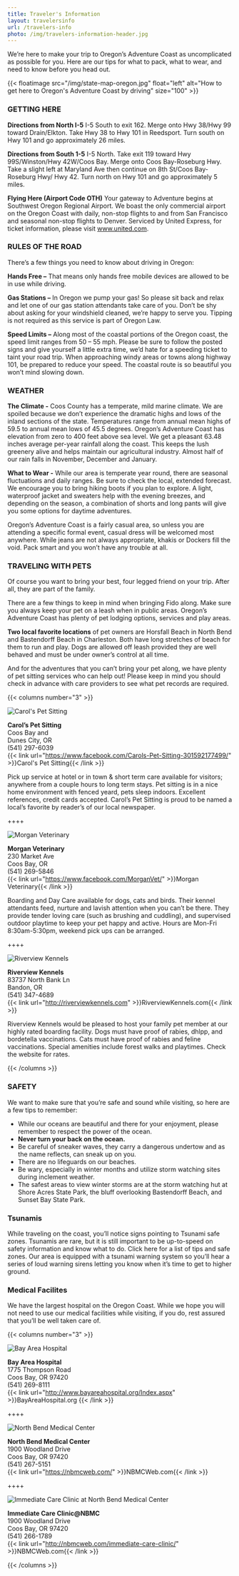 ```yaml
---
title: Traveler's Information
layout: travelersinfo
url: /travelers-info
photo: /img/travelers-information-header.jpg
---
```

We’re here to make your trip to Oregon’s Adventure Coast as uncomplicated as possible for you. Here are our tips for what to pack, what to wear, and need to know before you head out.

{{< floatimage src="/img/state-map-oregon.jpg" float="left" alt="How to get here to Oregon's Adventure Coast by driving" size="100" >}}

### GETTING HERE

**Directions from North I-5**
I-5 South to exit 162. Merge onto Hwy 38/Hwy 99 toward Drain/Elkton. Take Hwy 38 to Hwy 101 in Reedsport. Turn south on Hwy 101 and go approximately 26 miles.

**Directions from South 1-5**
I-5 North. Take exit 119 toward Hwy 99S/Winston/Hwy 42W/Coos Bay. Merge onto Coos Bay-Roseburg Hwy. Take a slight left at Maryland Ave then continue on 8th St/Coos Bay-Roseburg Hwy/ Hwy 42. Turn north on Hwy 101 and go approximately 5 miles.

**Flying Here (Airport Code OTH)**
Your gateway to Adventure begins at Southwest Oregon Regional Airport. We boast the only commercial airport on the Oregon Coast with daily, non-stop flights to and from San Francisco and seasonal non-stop flights to Denver. Serviced by United Express, for ticket information, please visit www.united.com.

### RULES OF THE ROAD

There’s a few things you need to know about driving in Oregon:

**Hands Free –** That means only hands free mobile devices are allowed to be in use while driving.

**Gas Stations –** In Oregon we pump your gas! So please sit back and relax and let one of our gas station attendants take care of you. Don’t be shy about asking for your windshield cleaned, we’re happy to serve you. Tipping is not required as this service is part of Oregon Law.

**Speed Limits –** Along most of the coastal portions of the Oregon coast, the speed limit ranges from 50 – 55 mph. Please be sure to follow the posted signs and give yourself a little extra time, we’d hate for a speeding ticket to taint your road trip. When approaching windy areas or towns along highway 101, be prepared to reduce your speed. The coastal route is so beautiful you won’t mind slowing down.

### WEATHER

**The Climate -** Coos County has a temperate, mild marine climate. We are spoiled because we don’t experience the dramatic highs and lows of the inland sections of the state. Temperatures range from annual mean highs of 59.5 to annual mean lows of 45.5 degrees. Oregon’s Adventure Coast has elevation from zero to 400 feet above sea level. We get a pleasant 63.48 inches average per-year rainfall along the coast. This keeps the lush greenery alive and helps maintain our agricultural industry. Almost half of our rain falls in November, December and January.

**What to Wear -** While our area is temperate year round, there are seasonal fluctuations and daily ranges. Be sure to check the local, extended forecast. We encourage you to bring hiking boots if you plan to explore. A light, waterproof jacket and sweaters help with the evening breezes, and depending on the season, a combination of shorts and long pants will give you some options for daytime adventures.

Oregon’s Adventure Coast is a fairly casual area, so unless you are attending a specific formal event, casual dress will be welcomed most anywhere. While jeans are not always appropriate, khakis or Dockers fill the void. Pack smart and you won’t have any trouble at all.

### TRAVELING WITH PETS

Of course you want to bring your best, four legged friend on your trip. After all, they are part of the family.

There are a few things to keep in mind when bringing Fido along. Make sure you always keep your pet on a leash when in public areas. Oregon’s Adventure Coast has plenty of pet lodging options, services and play areas.

**Two local favorite locations** of pet owners are Horsfall Beach in North Bend and Bastendorff Beach in Charleston. Both have long stretches of beach for them to run and play. Dogs are allowed off leash provided they are well behaved and must be under owner’s control at all time.

And for the adventures that you can’t bring your pet along, we have plenty of pet sitting services who can help out! Please keep in mind you should check in advance with care providers to see what pet records are required.

{{< columns number="3" >}}

![Carol's Pet Sitting](/img/dog-01.jpg)

**Carol’s Pet Sitting**\
Coos Bay and\
Dunes City, OR\
(541) 297-6039\
{{< link url="https://www.facebook.com/Carols-Pet-Sitting-301592177499/" >}}Carol's Pet Sitting{{< /link >}}

Pick up service at hotel or in town & short term care available for visitors; anywhere from a couple hours to long term stays. Pet sitting is in a nice home environment with fenced yeard, pets sleep indoors. Excellent references, credit cards accepted. Carol’s Pet Sitting is proud to be named a local’s favorite by reader’s of our local newspaper.

++++

![Morgan Veterinary](/img/dog-02.jpg)

**Morgan Veterinary**\
230 Market Ave\
Coos Bay, OR\
(541) 269-5846\
{{< link url="https://www.facebook.com/MorganVet/" >}}Morgan Veterinary{{< /link >}}

Boarding and Day Care available for dogs, cats and birds. Their kennel attendants feed, nurture and lavish attention when you can’t be there. They provide tender loving care (such as brushing and cuddling), and supervised outdoor playtime to keep your pet happy and active. Hours are Mon-Fri 8:30am-5:30pm,  weekend pick ups can be arranged.

++++

![Riverview Kennels](/img/dog-03.jpg)

**Riverview Kennels**\
83737 North Bank Ln\
Bandon, OR\
(541) 347-4689\
{{< link url="http://riverviewkennels.com" >}}RiverviewKennels.com{{< /link >}}

Riverview Kennels would be pleased to host your family pet member at our highly rated boarding facility. Dogs must have proof of rabies, dhlpp, and bordetella vaccinations. Cats must have proof of rabies and feline vaccinations. Special amenities include forest walks and playtimes. Check the website for rates.

{{< /columns >}}

### SAFETY

We want to make sure that you’re safe and sound while visiting, so here are a few tips to remember:

* While our oceans are beautiful and there for your enjoyment, please remember to respect the power of the ocean.
* **Never turn your back on the ocean.**
* Be careful of sneaker waves, they carry a dangerous undertow and as the name reflects, can sneak up on you.
* There are no lifeguards on our beaches.
* Be wary, especially in winter months and utilize storm watching sites during inclement weather.
* The safest areas to view winter storms are at the storm watching hut at Shore Acres State Park, the bluff overlooking Bastendorff Beach, and Sunset Bay State Park.

### Tsunamis

While traveling on the coast, you’ll notice signs pointing to Tsunami safe zones. Tsunamis are rare, but it is still important to be up-to-speed on safety information and know what to do. Click here for a list of tips and safe zones. Our area is equipped with a tsunami warning system so you’ll hear a series of loud warning sirens letting you know when it’s time to get to higher ground.

### Medical Facilites

We have the largest hospital on the Oregon Coast. While we hope you will not need to use our medical facilities while visiting, if you do, rest assured that you’ll be well taken care of.

{{< columns number="3" >}}

![Bay Area Hospital](/img/hospital-01.jpg)

**Bay Area Hospital**\
1775 Thompson Road\
Coos Bay, OR 97420\
(541) 269-8111\
{{< link url="http://www.bayareahospital.org/Index.aspx" >}}BayAreaHospital.org {{< /link >}}

++++

![North Bend Medical Center](/img/north-bend-medical-center.jpg)

**North Bend Medical Center**\
1900 Woodland Drive\
Coos Bay, OR 97420\
(541) 267-5151 \
{{< link url="https://nbmcweb.com/" >}}NBMCWeb.com{{< /link >}}

++++

![Immediate Care Clinic at North Bend Medical Center](/img/north-bend-medical-center.jpg)

**Immediate Care Clinic@NBMC**\
1900 Woodland Drive\
Coos Bay, OR 97420\
(541) 266-1789\
{{< link url="http://nbmcweb.com/immediate-care-clinic/" >}}NBMCWeb.com{{< /link >}}

{{< /columns >}}
